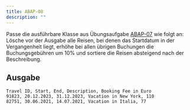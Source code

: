 ```yaml
---
title: ABAP-08
description: ""
---
```


Passe die ausführbare Klasse aus Übungsaufgabe [ABAP-07](abap-07.md) wie folgt an: Lösche vor der Ausgabe alle Reisen, bei denen das Startdatum in der Vergangenheit liegt, erhöhe bei allen übrigen Buchungen die Buchungsgebühren um 10% und sortiere die Reisen absteigend nach der Beschreibung.

## Ausgabe

```
Travel ID, Start, End, Description, Booking Fee in Euro
91823, 20.12.2023, 31.12.2023, Vacation in New York, 110
82751, 30.06.2021, 14.07.2021, Vacation in Italia, 77
```
